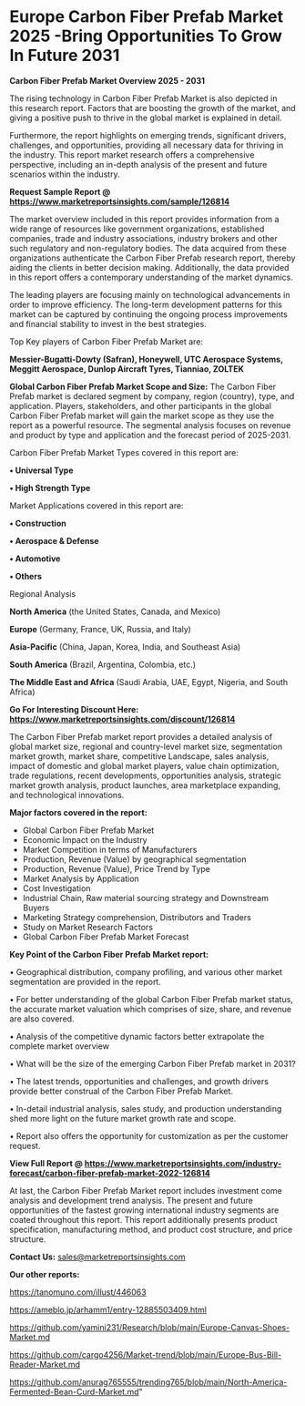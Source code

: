 # Europe Carbon Fiber Prefab Market 2025 -Bring Opportunities To Grow In Future 2031

<Strong> Carbon Fiber Prefab Market Overview 2025 - 2031</strong>

The rising technology in Carbon Fiber Prefab Market is also depicted in this research report. Factors that are boosting the growth of the market, and giving a positive push to thrive in the global market is explained in detail.

Furthermore, the report highlights on emerging trends, significant drivers, challenges, and opportunities, providing all necessary data for thriving in the industry. This report market research offers a comprehensive perspective, including an in-depth analysis of the present and future scenarios within the industry.

<strong>Request Sample Report @ <a href=https://www.marketreportsinsights.com/sample/126814>https://www.marketreportsinsights.com/sample/126814</a></strong>

The market overview included in this report provides information from a wide range of resources like government organizations, established companies, trade and industry associations, industry brokers and other such regulatory and non-regulatory bodies. The data acquired from these organizations authenticate the Carbon Fiber Prefab research report, thereby aiding the clients in better decision making. Additionally, the data provided in this report offers a contemporary understanding of the market dynamics.

The leading players are focusing mainly on technological advancements in order to improve efficiency. The long-term development patterns for this market can be captured by continuing the ongoing process improvements and financial stability to invest in the best strategies.

Top Key players of Carbon Fiber Prefab Market are:

<strong>Messier-Bugatti-Dowty (Safran), Honeywell, UTC Aerospace Systems, Meggitt Aerospace, Dunlop Aircraft Tyres, Tianniao, ZOLTEK</strong>

<strong><b>Global Carbon Fiber Prefab Market Scope and Size:</b></strong>
The Carbon Fiber Prefab market is declared segment by company, region (country), type, and application. Players, stakeholders, and other participants in the global Carbon Fiber Prefab market will gain the market scope as they use the report as a powerful resource. The segmental analysis focuses on revenue and product by type and application and the forecast period of 2025-2031.

Carbon Fiber Prefab Market Types covered in this report are:

<strong>• Universal Type

• High Strength Type</strong>

Market Applications covered in this report are:

<strong>• Construction

• Aerospace & Defense

• Automotive

• Others</strong> 

Regional Analysis

<strong>North America</strong> (the United States, Canada, and Mexico)

<strong>Europe</strong> (Germany, France, UK, Russia, and Italy)

<strong>Asia-Pacific</strong> (China, Japan, Korea, India, and Southeast Asia)

<strong>South America</strong> (Brazil, Argentina, Colombia, etc.)

<strong>The Middle East and Africa</strong> (Saudi Arabia, UAE, Egypt, Nigeria, and South Africa)

<strong>Go For Interesting Discount Here: <a href=https://www.marketreportsinsights.com/discount/126814>https://www.marketreportsinsights.com/discount/126814</a></strong>

The Carbon Fiber Prefab market report provides a detailed analysis of global market size, regional and country-level market size, segmentation market growth, market share, competitive Landscape, sales analysis, impact of domestic and global market players, value chain optimization, trade regulations, recent developments, opportunities analysis, strategic market growth analysis, product launches, area marketplace expanding, and technological innovations.

<strong><b>Major factors covered in the report:</b></strong>
<ul>
  <li>Global Carbon Fiber Prefab Market </li>
  <li>Economic Impact on the Industry</li>
  <li>Market Competition in terms of Manufacturers</li>
  <li>Production, Revenue (Value) by geographical segmentation</li>
  <li>Production, Revenue (Value), Price Trend by Type</li>
  <li>Market Analysis by Application</li>
  <li>Cost Investigation</li>
  <li>Industrial Chain, Raw material sourcing strategy and Downstream Buyers</li>
  <li>Marketing Strategy comprehension, Distributors and Traders</li>
  <li>Study on Market Research Factors</li>
  <li>Global Carbon Fiber Prefab Market Forecast</li>
</ul>

<strong><b>Key Point of the Carbon Fiber Prefab Market report:</b></strong>

• Geographical distribution, company profiling, and various other market segmentation are provided in the report.

• For better understanding of the global Carbon Fiber Prefab market status, the accurate market valuation which comprises of size, share, and revenue are also covered.

• Analysis of the competitive dynamic factors better extrapolate the complete market overview

• What will be the size of the emerging Carbon Fiber Prefab market in 2031?

• The latest trends, opportunities and challenges, and growth drivers provide better construal of the Carbon Fiber Prefab Market.

• In-detail industrial analysis, sales study, and production understanding shed more light on the future market growth rate and scope.

• Report also offers the opportunity for customization as per the customer request.

<strong><b>View Full Report @ <a href=https://www.marketreportsinsights.com/industry-forecast/carbon-fiber-prefab-market-2022-126814>https://www.marketreportsinsights.com/industry-forecast/carbon-fiber-prefab-market-2022-126814</a></b></strong>


At last, the Carbon Fiber Prefab Market report includes investment come analysis and development trend analysis. The present and future opportunities of the fastest growing international industry segments are coated throughout this report. This report additionally presents product specification, manufacturing method, and product cost structure, and price structure.

<strong>Contact Us:</strong>
sales@marketreportsinsights.com

<strong>Our other reports:</strong>

<a href=https://tanomuno.com/illust/446063>https://tanomuno.com/illust/446063</a>

<a href=https://ameblo.jp/arhamm1/entry-12885503409.html>https://ameblo.jp/arhamm1/entry-12885503409.html</a>

<a href=https://github.com/yamini231/Research/blob/main/Europe-Canvas-Shoes-Market.md>https://github.com/yamini231/Research/blob/main/Europe-Canvas-Shoes-Market.md</a>

<a href=https://github.com/cargo4256/Market-trend/blob/main/Europe-Bus-Bill-Reader-Market.md>https://github.com/cargo4256/Market-trend/blob/main/Europe-Bus-Bill-Reader-Market.md</a>

<a href=https://github.com/anurag765555/trending765/blob/main/North-America-Fermented-Bean-Curd-Market.md>https://github.com/anurag765555/trending765/blob/main/North-America-Fermented-Bean-Curd-Market.md</a>"
